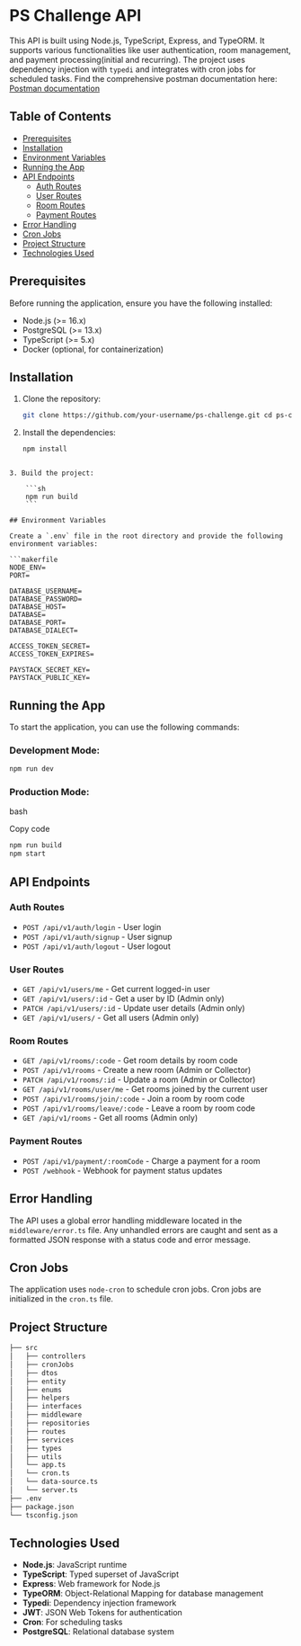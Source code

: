 # PS Challenge API

This API is built using Node.js, TypeScript, Express, and TypeORM. It supports various functionalities like user authentication, room management, and payment processing(initial and recurring). The project uses dependency injection with `typedi` and integrates with cron jobs for scheduled tasks.
Find the comprehensive postman documentation here: [Postman documentation](https://documenter.getpostman.com/view/22556744/2sAXxQfD4K#998357ca-d7d5-4137-bc9d-36edb98bb1d8)

## Table of Contents

- [Prerequisites](#prerequisites)
- [Installation](#installation)
- [Environment Variables](#environment-variables)
- [Running the App](#running-the-app)
- [API Endpoints](#api-endpoints)
  - [Auth Routes](#auth-routes)
  - [User Routes](#user-routes)
  - [Room Routes](#room-routes)
  - [Payment Routes](#payment-routes)
- [Error Handling](#error-handling)
- [Cron Jobs](#cron-jobs)
- [Project Structure](#project-structure)
- [Technologies Used](#technologies-used)

## Prerequisites

Before running the application, ensure you have the following installed:

- Node.js (>= 16.x)
- PostgreSQL (>= 13.x)
- TypeScript (>= 5.x)
- Docker (optional, for containerization)

## Installation

1. Clone the repository:

   ```bash
   git clone https://github.com/your-username/ps-challenge.git cd ps-challenge
   ```

2. Install the dependencies:

   ```bash
   npm install
   ```

````

3. Build the project:

    ```sh
	npm run build
    ```

## Environment Variables

Create a `.env` file in the root directory and provide the following environment variables:

```makerfile
NODE_ENV=
PORT=

DATABASE_USERNAME=
DATABASE_PASSWORD=
DATABASE_HOST=
DATABASE=
DATABASE_PORT=
DATABASE_DIALECT=

ACCESS_TOKEN_SECRET=
ACCESS_TOKEN_EXPIRES=

PAYSTACK_SECRET_KEY=
PAYSTACK_PUBLIC_KEY=
````

## Running the App

To start the application, you can use the following commands:

### Development Mode:

```bash
npm run dev
```

### Production Mode:

bash

Copy code

```bash
npm run build
npm start
```

## API Endpoints

### Auth Routes

- `POST /api/v1/auth/login` - User login
- `POST /api/v1/auth/signup` - User signup
- `POST /api/v1/auth/logout` - User logout

### User Routes

- `GET /api/v1/users/me` - Get current logged-in user
- `GET /api/v1/users/:id` - Get a user by ID (Admin only)
- `PATCH /api/v1/users/:id` - Update user details (Admin only)
- `GET /api/v1/users/` - Get all users (Admin only)

### Room Routes

- `GET /api/v1/rooms/:code` - Get room details by room code
- `POST /api/v1/rooms` - Create a new room (Admin or Collector)
- `PATCH /api/v1/rooms/:id` - Update a room (Admin or Collector)
- `GET /api/v1/rooms/user/me` - Get rooms joined by the current user
- `POST /api/v1/rooms/join/:code` - Join a room by room code
- `POST /api/v1/rooms/leave/:code` - Leave a room by room code
- `GET /api/v1/rooms` - Get all rooms (Admin only)

### Payment Routes

- `POST /api/v1/payment/:roomCode` - Charge a payment for a room
- `POST /webhook` - Webhook for payment status updates

## Error Handling

The API uses a global error handling middleware located in the `middleware/error.ts` file. Any unhandled errors are caught and sent as a formatted JSON response with a status code and error message.

## Cron Jobs

The application uses `node-cron` to schedule cron jobs. Cron jobs are initialized in the `cron.ts` file.

## Project Structure

```bash
├── src
│   ├── controllers
│   ├── cronJobs
│   ├── dtos
│   ├── entity
│   ├── enums
│   ├── helpers
│   ├── interfaces
│  	├── middleware
│   ├── repositories
│   ├── routes
│   ├── services
│   ├── types
│   ├── utils
│   └── app.ts
│   └── cron.ts
│   └── data-source.ts
│   └── server.ts
├── .env
├── package.json
└── tsconfig.json
```

## Technologies Used

- **Node.js**: JavaScript runtime
- **TypeScript**: Typed superset of JavaScript
- **Express**: Web framework for Node.js
- **TypeORM**: Object-Relational Mapping for database management
- **Typedi**: Dependency injection framework
- **JWT**: JSON Web Tokens for authentication
- **Cron**: For scheduling tasks
- **PostgreSQL**: Relational database system
